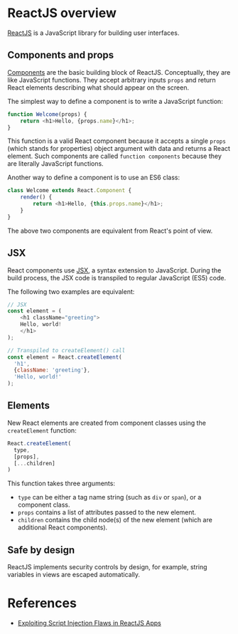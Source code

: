 # ReactJS overview

[ReactJS](https://reactjs.org/) is a JavaScript library for building user interfaces.

## Components and props

[Components](https://reactjs.org/docs/components-and-props.html) are the basic building block of ReactJS. Conceptually, they are like JavaScript functions. They accept arbitrary inputs `props` and return React elements describing what should appear on the screen.

The simplest way to define a component is to write a JavaScript function:

```javascript
function Welcome(props) {
    return <h1>Hello, {props.name}</h1>;
}
```

This function is a valid React component because it accepts a single `props` (which stands for properties) object argument with data and returns a React element. Such components are called `function components` because they are literally JavaScript functions.

Another way to define a component is to use an ES6 class:

```javascript
class Welcome extends React.Component {
    render() {
        return <h1>Hello, {this.props.name}</h1>;
    }
}
```

The above two components are equivalent from React's point of view.

## JSX

React components use [JSX](https://jsx.github.io/), a syntax extension to JavaScript. During the build process, the JSX code is transpiled to regular JavaScript (ES5) code.

The following two examples are equivalent:

```javascript
// JSX
const element = (
    <h1 className="greeting">
    Hello, world!
    </h1>
);

// Transpiled to createElement() call
const element = React.createElement(
  'h1',
  {className: 'greeting'},
  'Hello, world!'
);
```

## Elements

New React elements are created from component classes using the `createElement` function:

```javascript
React.createElement(
  type,
  [props],
  [...children]
)
```

This function takes three arguments:
- `type` can be either a tag name string (such as `div` or `span`), or a component class.
- `props` contains a list of attributes passed to the new element.
- `children` contains the child node(s) of the new element (which are additional React components).

## Safe by design

ReactJS implements security controls by design, for example, string variables in views are escaped automatically.

# References

- [Exploiting Script Injection Flaws in ReactJS Apps](https://medium.com/dailyjs/exploiting-script-injection-flaws-in-reactjs-883fb1fe36c1)
